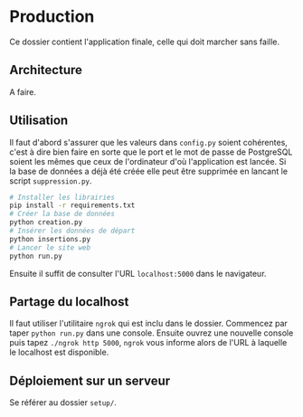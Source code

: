 # Production

Ce dossier contient l'application finale, celle qui doit marcher sans faille.

## Architecture

A faire.

## Utilisation

Il faut d'abord s'assurer que les valeurs dans ``config.py`` soient cohérentes, c'est à dire bien faire en sorte que le port et le mot de passe de PostgreSQL soient les mêmes que ceux de l'ordinateur d'où l'application est lancée. Si la base de données a déjà été créée elle peut être supprimée en lancant le script ``suppression.py``.

```sh
# Installer les librairies
pip install -r requirements.txt
# Créer la base de données
python creation.py
# Insérer les données de départ
python insertions.py
# Lancer le site web
python run.py
```

Ensuite il suffit de consulter l'URL ``localhost:5000`` dans le navigateur.

## Partage du localhost

Il faut utiliser l'utilitaire ``ngrok`` qui est inclu dans le dossier. Commencez par taper ``python run.py`` dans une console. Ensuite ouvrez une nouvelle console puis tapez ``./ngrok http 5000``, ``ngrok`` vous informe alors de l'URL à laquelle le localhost est disponible.

## Déploiement sur un serveur

Se référer au dossier ``setup/``.
